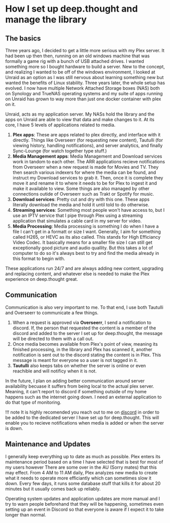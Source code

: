 # How I set up deep.thought and manage the library

## The basics

Three years ago, I decided to get a little more serious with my Plex server. It had been up then then, running on an old windows machine that was formally a game rig with a bunch of USB attached drives. I wanted something more so I bought hardware to build a server. New to the concept, and realizing I wanted to be off of the windows environment, I looked at Unraid as an option as I was still nervous about learning something new but wanted the benefits of Linux stability. Three years later, the whole setup has evolved. I now have multiple Network Attached Storage boxes (NAS) both on Synology and TrueNAS operating systems and my suite of apps running on Unraid has grown to way more than just one docker container with plex on it. 

Unraid, acts as my application server. My NASs hold the library and the apps on Unraid are able to view that data and make changes to it. At its core, I have 5 levels of applications related to media. 

 1. **Plex apps**: These are apps related to plex directly, and interface with it directly. Things like Overseerr (for requesting new content), Tautulli (for viewing history, handling notifications), and server analytics, and finally Sync-Lounge (for watch together type stuff.)
 2. **Media Management apps**: Media Management and Download services work in tandom to each other. The ARR applications recieve notifications from Overseerr when a new request is made for Movies and TV. They then search various indexers for where the media can be found, and instruct my Download services to grab it. Then, once it is complete they move it and rename it to where it needs to be for Plex to ingest it and make it available to view. Some things are also managed by other connections outide of Overseerr such as Trakt or Spotify for music. 
 3. **Download services**: Pretty cut and dry with this one. These apps literally download the media and hold it until told to do otherwise.
 4. **Streaming services**: Something most people won't have access to, but I use an IPTV service that I pipe through Plex using a streaming application that simulates a cable card in my server for video.
 5. **Media Processing**: Media processing is something I do when I have a file I can't get in a formatt or size I want. Generally, I aim for something called H265, or HEVC as its also called. This stands for High Efficiancy Video Codec. It basically means for a smaller file size I can still get exceptionally good picture and audio quallity. But this takes a lot of computer to do so it's always best to try and find the media already in this format to begin with. 

These applications run 24/7 and are always adding new content, upgrading and replacing content, and whatever else is needed to make the Plex experience on deep.thought great. 

## Communication

Communication is also very important to me. To that end, I use both Tautulli and Overseerr to communicate a few things. 

1. When a request is approved via **Overseerr**, I send a notification to discord. If, the person that requested the content is a member of the discord and added to the server I set up for deep.thought, the message will be directed to them with a call out. 
2. Once media becomes available from Plex's point of view, meaning its finished processing, in the library and Plex has scanned it, another notification is sent out to the discord stating the content is in Plex. This message is meant for everyone so a user is not tagged in it. 
3. **Tautulli** also keeps tabs on whether the server is online or even reachible and will notificy when it is not. 

In the future, I plan on adding better communication around server availability becuase it suffers from being local to the actual plex server. Meaning, it can't report to discord if something outside of my home happens such as the internet going down. I need an external application to do that type of monitoring. 

!!! note
    It is highly recomended you reach out to me on [discord](https://discord.com/users/401938150877954048) in order to be added to the dedicated server I have set up for deep.thought. This will enable you to recieve notifications when media is added or when the server is down. 

## Maintenance and Updates

I generally keep everything up to date as much as possible. Plex enters its maintenance period based on a time I have selected that is best for most of my users however There are some over in the AU (Sorry mates) that this may effect. From 4 AM to 11 AM daily, Plex analyzes new media to create what it needs to operate more efficiantly which can sometimes slow it down. Every few days, it runs some database stuff that kills it for about 20 minutes but it usually comes back up reliably. 

Operating system updates and application updates are more manual and I try to warn people beforehand that they will be happening, sometimes even setting up an event in Discord so that everyone is aware if I expect it to take longer than normal. 